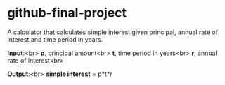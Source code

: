# github-final-project
A calculator that calculates simple interest given principal, annual rate of interest and time period in years.

**Input**:<br\>
  __p__, principal amount<br\>
  __t__, time period in years<br\>
  __r__, annual rate of interest<br\>

**Output**:<br\>
  __simple interest__ = p\*t\*r 
